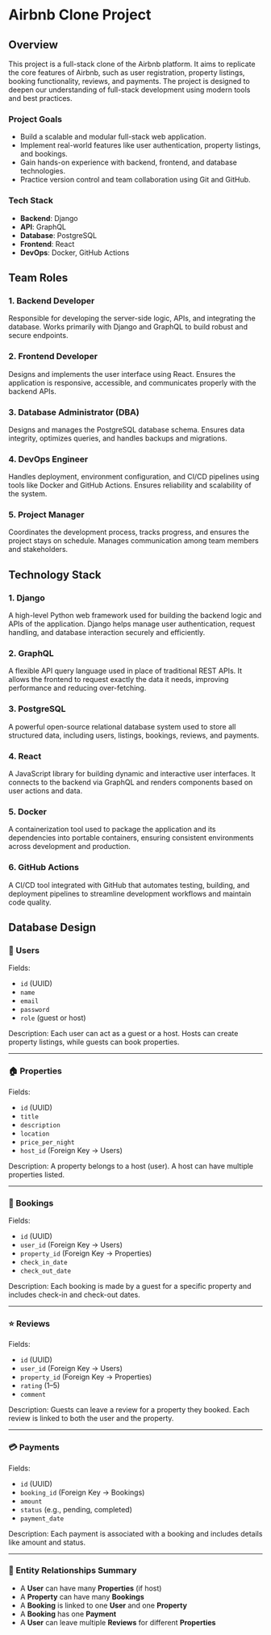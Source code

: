 # Airbnb Clone Project

## Overview

This project is a full-stack clone of the Airbnb platform. It aims to replicate the core features of Airbnb, such as user registration, property listings, booking functionality, reviews, and payments. The project is designed to deepen our understanding of full-stack development using modern tools and best practices.

### Project Goals

- Build a scalable and modular full-stack web application.
- Implement real-world features like user authentication, property listings, and bookings.
- Gain hands-on experience with backend, frontend, and database technologies.
- Practice version control and team collaboration using Git and GitHub.

### Tech Stack

- **Backend**: Django
- **API**: GraphQL
- **Database**: PostgreSQL
- **Frontend**: React
- **DevOps**: Docker, GitHub Actions

## Team Roles

### 1. Backend Developer
Responsible for developing the server-side logic, APIs, and integrating the database. Works primarily with Django and GraphQL to build robust and secure endpoints.

### 2. Frontend Developer
Designs and implements the user interface using React. Ensures the application is responsive, accessible, and communicates properly with the backend APIs.

### 3. Database Administrator (DBA)
Designs and manages the PostgreSQL database schema. Ensures data integrity, optimizes queries, and handles backups and migrations.

### 4. DevOps Engineer
Handles deployment, environment configuration, and CI/CD pipelines using tools like Docker and GitHub Actions. Ensures reliability and scalability of the system.

### 5. Project Manager
Coordinates the development process, tracks progress, and ensures the project stays on schedule. Manages communication among team members and stakeholders.

## Technology Stack

### 1. Django
A high-level Python web framework used for building the backend logic and APIs of the application. Django helps manage user authentication, request handling, and database interaction securely and efficiently.

### 2. GraphQL
A flexible API query language used in place of traditional REST APIs. It allows the frontend to request exactly the data it needs, improving performance and reducing over-fetching.

### 3. PostgreSQL
A powerful open-source relational database system used to store all structured data, including users, listings, bookings, reviews, and payments.

### 4. React
A JavaScript library for building dynamic and interactive user interfaces. It connects to the backend via GraphQL and renders components based on user actions and data.

### 5. Docker
A containerization tool used to package the application and its dependencies into portable containers, ensuring consistent environments across development and production.

### 6. GitHub Actions
A CI/CD tool integrated with GitHub that automates testing, building, and deployment pipelines to streamline development workflows and maintain code quality.

## Database Design

### 🧑 Users
Fields:
- `id` (UUID)
- `name`
- `email`
- `password`
- `role` (guest or host)

Description:
Each user can act as a guest or a host. Hosts can create property listings, while guests can book properties.

---

### 🏠 Properties
Fields:
- `id` (UUID)
- `title`
- `description`
- `location`
- `price_per_night`
- `host_id` (Foreign Key → Users)

Description:
A property belongs to a host (user). A host can have multiple properties listed.

---

### 📅 Bookings
Fields:
- `id` (UUID)
- `user_id` (Foreign Key → Users)
- `property_id` (Foreign Key → Properties)
- `check_in_date`
- `check_out_date`

Description:
Each booking is made by a guest for a specific property and includes check-in and check-out dates.

---

### ⭐ Reviews
Fields:
- `id` (UUID)
- `user_id` (Foreign Key → Users)
- `property_id` (Foreign Key → Properties)
- `rating` (1–5)
- `comment`

Description:
Guests can leave a review for a property they booked. Each review is linked to both the user and the property.

---

### 💳 Payments
Fields:
- `id` (UUID)
- `booking_id` (Foreign Key → Bookings)
- `amount`
- `status` (e.g., pending, completed)
- `payment_date`

Description:
Each payment is associated with a booking and includes details like amount and status.

---

### 🔗 Entity Relationships Summary
- A **User** can have many **Properties** (if host)
- A **Property** can have many **Bookings**
- A **Booking** is linked to one **User** and one **Property**
- A **Booking** has one **Payment**
- A **User** can leave multiple **Reviews** for different **Properties**
